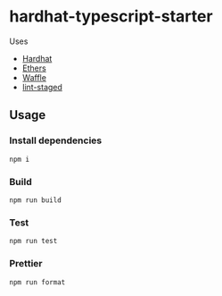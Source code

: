# hardhat-typescript-starter
Uses  
- [Hardhat](https://github.com/nomiclabs/hardhat)
- [Ethers](https://github.com/ethers-io/ethers.js/)
- [Waffle](https://github.com/EthWorks/Waffle)
- [lint-staged](https://github.com/okonet/lint-staged)

## Usage
### Install dependencies
```
npm i
```

### Build
```
npm run build
```

### Test
```
npm run test
```


### Prettier
```
npm run format
```
